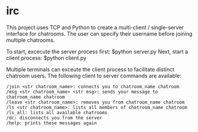 # irc

This project uses TCP and Python to create a multi-client / single-server interface for chatrooms. 
The user can specify their username before joining multiple chatrooms.

To start, excecute the server process first: $python server.py
Next, start a client process: $python client.py

Multiple terminals can exceute the client process to facilitate distinct chatroom users. 
The following client to server commands are available:

    /join <str chatroom_name>: connects you to chatroom_name chatroom
    /msg <str chatroom_name> <str msg>: sends your message to chatroom_name chatroom
    /leave <str chatroom_name>: removes you from chatroom_name chatroom
    /ls <str chatroom_name>: lists all members of chatroom_name chatroom
    /ls_all: lists all available chatrooms
    /dc: disconnects you from the server
    /help: prints these messages again
